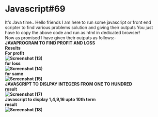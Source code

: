 # Javascript#69
It's Java time..
Hello friends I am here to run some javascript or front end scripter to find various problems solution and giving their outputs
You just have to copy the above code and run as html in dedicated browser!
<br>Now as promised I have given their outputs as follows:-</br>
<b>JAVAPROGRAM TO FIND PROFIT AND LOSS<b></br>
Results<br>
For profit<br>
![Screenshot (13)](https://user-images.githubusercontent.com/99072350/152648406-4b9bfac5-2dde-4243-8ac1-920c3ac5bcd7.png)
</br>for loss<br>
![Screenshot (14)](https://user-images.githubusercontent.com/99072350/152648410-2df6f3f2-deab-41c7-9641-d625db4eff77.png)
</br>for same <br>
![Screenshot (15)](https://user-images.githubusercontent.com/99072350/152648412-55881c52-5a26-4f36-b833-d8a01f04a347.png)
</br><b>JAVASCRIPT TO DISLPAY INTEGERS FROM ONE TO HUNDRED<b><br>
 result</br>
![Screenshot (17)](https://user-images.githubusercontent.com/99072350/152648784-481051ec-b01f-4a5b-8313-29b7789f0a33.png)
<br>
 <b>Javascript to display 1,4,9,16 upto 10th term</b></br>
 result<br>
 ![Screenshot (18)](https://user-images.githubusercontent.com/99072350/152649040-559862b0-2478-4d89-8b57-3b2f186834b2.png)

